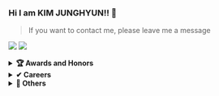 ### Hi I am KIM JUNGHYUN!! 👋

> If you want to contact me, please leave me a message
<p>
  <a href="https://github.com/wjdgusrla125/" target="_blank"><img src="https://img.shields.io/badge/KimJungHyun-181717?style=flat-square&logo=GitHub&logoColor=white"/></a>
  <a href="mailto:wjdgusrla125@gmail.com" target="_blank"><img src="https://img.shields.io/badge/wjdgusrla125@gmail.com-brightgreen?style=flat-square&logo=Gmail&logoColor=white"/></a>
</p>


<details>
  <summary><b>🏆 Awards and Honors</b></summary>
  <ul>
    <a href="https://www.koreascience.or.kr/article/JAKO202106957202291.pdf" target="_blank">
      ISAAC 2021 BestPaperAward
    </a>
  </ul>
</details>

<details>
  <summary><b>✔ Careers</b></summary>
  <ul>
    <li>
      <a href="http://xicomlab.re.kr/" target="_blank">
        Researcher, Xicom Lab, SKU.
      </a>
    </li>
  </ul>
</details>

<details>
  <summary><b>🚀 Others</b></summary>
  <ul>
    <li>
        NRF Research, Multi-player collaboration XR hair styling synthesis For non-face-to-face hair training suitable for the post-COVID19.
    </li>
  </ul>
</details>
